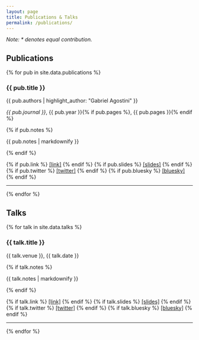 ```yaml
---
layout: page
title: Publications & Talks
permalink: /publications/
---
```


*Note: * denotes equal contribution.*

<div class="publications-container">
  <div class="section-header">
    <h2 class="section-title">Publications</h2>
  </div>
  <div class="publications-list">
    {% for pub in site.data.publications %}
      <div class="publication">
        <h3>{{ pub.title }}</h3>
        <p>{{ pub.authors | highlight_author: "Gabriel Agostini" }}</p>
        <p><em>{{ pub.journal }}</em>, {{ pub.year }}{% if pub.pages %}, {{ pub.pages }}{% endif %}</p>
        {% if pub.notes %}
          <p class="publication-notes">{{ pub.notes | markdownify }}</p>
        {% endif %}
        <p>
          {% if pub.link %}
            <a href="{{ pub.link }}">[link]</a>
          {% endif %}
          {% if pub.slides %}
            <a href="{{ pub.slides }}">[slides]</a>
          {% endif %}
          {% if pub.twitter %}
            <a href="{{ pub.twitter }}">[twitter]</a>
          {% endif %}
          {% if pub.bluesky %}
            <a href="{{ pub.bluesky }}">[bluesky]</a>
          {% endif %}
        </p>
      </div>
      <hr>
    {% endfor %}
  </div>

  <div class="section-header">
    <h2 class="section-title">Talks</h2>
  </div>
  <div class="talks-list">
    {% for talk in site.data.talks %}
      <div class="talk">
        <h3>{{ talk.title }}</h3>
        <p>{{ talk.venue }}, {{ talk.date }}</p>
        {% if talk.notes %}
          <p class="talk-notes">{{ talk.notes | markdownify }}</p>
        {% endif %}
        <p>
          {% if talk.link %}
            <a href="{{ talk.link }}">[link]</a>
          {% endif %}
          {% if talk.slides %}
            <a href="{{ talk.slides }}">[slides]</a>
          {% endif %}
          {% if talk.twitter %}
            <a href="{{ talk.twitter }}">[twitter]</a>
          {% endif %}
          {% if talk.bluesky %}
            <a href="{{ talk.bluesky }}">[bluesky]</a>
          {% endif %}
        </p>
      </div>
      <hr>
    {% endfor %}
  </div>
</div>
